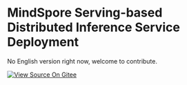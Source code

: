 ﻿# MindSpore Serving-based Distributed Inference Service Deployment

No English version right now, welcome to contribute.

[![View Source On Gitee](_static/logo_source.png)](https://gitee.com/mindspore/docs/blob/r1.2/tutorials/inference/source_en/serving_distributed_example.md)
